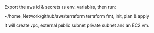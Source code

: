 Export the aws id & secrets as env. variables, then run:

~/home_Network/github/aws/terraform
terraform fmt, init, plan & apply

It will create vpc, external public subnet private subnet and an EC2 vm.
